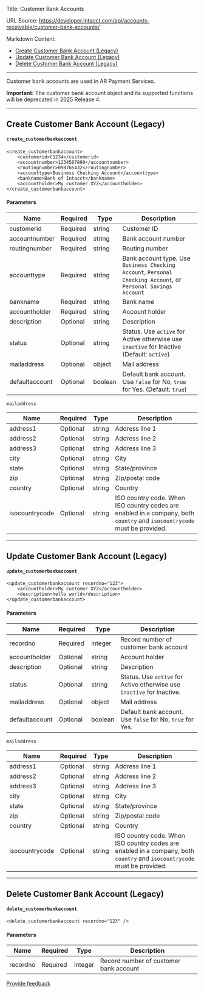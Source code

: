 Title: Customer Bank Accounts

URL Source: https://developer.intacct.com/api/accounts-receivable/customer-bank-accounts/

Markdown Content:
*   [Create Customer Bank Account (Legacy)](https://developer.intacct.com/api/accounts-receivable/customer-bank-accounts/#create-customer-bank-account-legacy)
*   [Update Customer Bank Account (Legacy)](https://developer.intacct.com/api/accounts-receivable/customer-bank-accounts/#update-customer-bank-account-legacy)
*   [Delete Customer Bank Account (Legacy)](https://developer.intacct.com/api/accounts-receivable/customer-bank-accounts/#delete-customer-bank-account-legacy)

* * *

Customer bank accounts are used in AR Payment Services.

**Important:** The customer bank account object and its supported functions will be deprecated in 2025 Release 4.

* * *

Create Customer Bank Account (Legacy)
-------------------------------------

#### `create_customerbankaccount`

```
<create_customerbankaccount>
    <customerid>C1234</customerid>
    <accountnumber>1234567890</accountnumber>
    <routingnumber>098765432</routingnumber>
    <accounttype>Business Checking Account</accounttype>
    <bankname>Bank of Intacct</bankname>
    <accountholder>My customer XYZ</accountholder>
</create_customerbankaccount>
```

#### Parameters

| Name | Required | Type | Description |
| --- | --- | --- | --- |
| customerid | Required | string | Customer ID |
| accountnumber | Required | string | Bank account number |
| routingnumber | Required | string | Routing number |
| accounttype | Required | string | Bank account type. Use `Business Checking Account`, `Personal Checking Account`, or `Personal Savings Account` |
| bankname | Required | string | Bank name |
| accountholder | Required | string | Account holder |
| description | Optional | string | Description |
| status | Optional | string | Status. Use `active` for Active otherwise use `inactive` for Inactive (Default: `active`) |
| mailaddress | Optional | object | Mail address |
| defaultaccount | Optional | boolean | Default bank account. Use `false` for No, `true` for Yes. (Default: `true`) |

`mailaddress`

| Name | Required | Type | Description |
| --- | --- | --- | --- |
| address1 | Optional | string | Address line 1 |
| address2 | Optional | string | Address line 2 |
| address3 | Optional | string | Address line 3 |
| city | Optional | string | City |
| state | Optional | string | State/province |
| zip | Optional | string | Zip/postal code |
| country | Optional | string | Country |
| isocountrycode | Optional | string | ISO country code. When ISO country codes are enabled in a company, both `country` and `isocountrycode` must be provided. |

* * *

Update Customer Bank Account (Legacy)
-------------------------------------

#### `update_customerbankaccount`

```
<update_customerbankaccount recordno="123">
    <accountholder>My customer XYZ</accountholder>
    <description>hello world</description>
</update_customerbankaccount>
```

#### Parameters

| Name | Required | Type | Description |
| --- | --- | --- | --- |
| recordno | Required | integer | Record number of customer bank account |
| accountholder | Optional | string | Account holder |
| description | Optional | string | Description |
| status | Optional | string | Status. Use `active` for Active otherwise use `inactive` for Inactive. |
| mailaddress | Optional | object | Mail address |
| defaultaccount | Optional | boolean | Default bank account. Use `false` for No, `true` for Yes. |

`mailaddress`

| Name | Required | Type | Description |
| --- | --- | --- | --- |
| address1 | Optional | string | Address line 1 |
| address2 | Optional | string | Address line 2 |
| address3 | Optional | string | Address line 3 |
| city | Optional | string | City |
| state | Optional | string | State/province |
| zip | Optional | string | Zip/postal code |
| country | Optional | string | Country |
| isocountrycode | Optional | string | ISO country code. When ISO country codes are enabled in a company, both `country` and `isocountrycode` must be provided. |

* * *

Delete Customer Bank Account (Legacy)
-------------------------------------

#### `delete_customerbankaccount`

```
<delete_customerbankaccount recordno="123" />
```

#### Parameters

| Name | Required | Type | Description |
| --- | --- | --- | --- |
| recordno | Required | integer | Record number of customer bank account |

[Provide feedback](https://forms.office.com/Pages/ResponsePage.aspx?id=fN0yPvZBLUmho8WOsCz0-Gj_lksFLzJAg2QKkx1lkvZUMkxMVDYxSzhHQzlNTjBNR1IwOVNETDNEMiQlQCN0PWcu)

